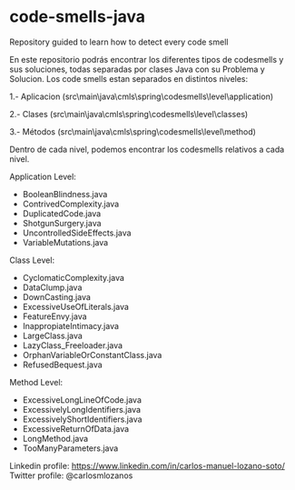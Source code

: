 # code-smells-java
Repository guided to learn how to detect every code smell

En este repositorio podrás encontrar los diferentes tipos de codesmells y sus soluciones, todas separadas por clases Java con su Problema y Solucion.
Los code smells estan separados en distintos niveles:

1.- Aplicacion (src\main\java\cmls\spring\codesmells\level\application)

2.- Clases (src\main\java\cmls\spring\codesmells\level\classes)

3.- Métodos (src\main\java\cmls\spring\codesmells\level\method)

Dentro de cada nivel, podemos encontrar los codesmells relativos a cada nivel.

Application Level:
- BooleanBlindness.java
- ContrivedComplexity.java
- DuplicatedCode.java
- ShotgunSurgery.java
- UncontrolledSideEffects.java
- VariableMutations.java

Class Level:
- CyclomaticComplexity.java
- DataClump.java
- DownCasting.java
- ExcessiveUseOfLiterals.java
- FeatureEnvy.java
- InappropiateIntimacy.java
- LargeClass.java
- LazyClass_Freeloader.java
- OrphanVariableOrConstantClass.java
- RefusedBequest.java

Method Level:
- ExcessiveLongLineOfCode.java
- ExcessivelyLongIdentifiers.java
- ExcessivelyShortIdentifiers.java
- ExcessiveReturnOfData.java
- LongMethod.java
- TooManyParameters.java



Linkedin profile: https://www.linkedin.com/in/carlos-manuel-lozano-soto/
Twitter profile: @carlosmlozanos
